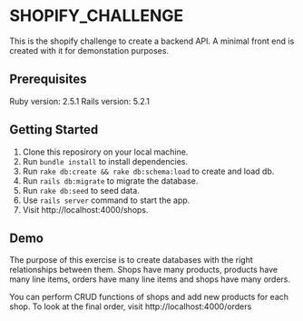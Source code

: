 # SHOPIFY_CHALLENGE

This is the shopify challenge to create a backend API. A minimal front end is created with it for demonstation purposes.

## Prerequisites

Ruby version: 2.5.1
Rails version: 5.2.1

## Getting Started

1. Clone this reposirory on your local machine.
2. Run `bundle install` to install dependencies.
3. Run `rake db:create && rake db:schema:load` to create and load db.
4. Run `rails db:migrate` to migrate the database.
5. Run `rake db:seed` to seed data.
6. Use `rails server` command to start the app.
7. Visit http://localhost:4000/shops.

## Demo

The purpose of this exercise is to create databases with the right relationships between them. Shops have many products, products have many line items, orders have many line items and shops have many orders. 

You can perform CRUD functions of shops and add new products for each shop. To look at the final order, visit http://localhost:4000/orders